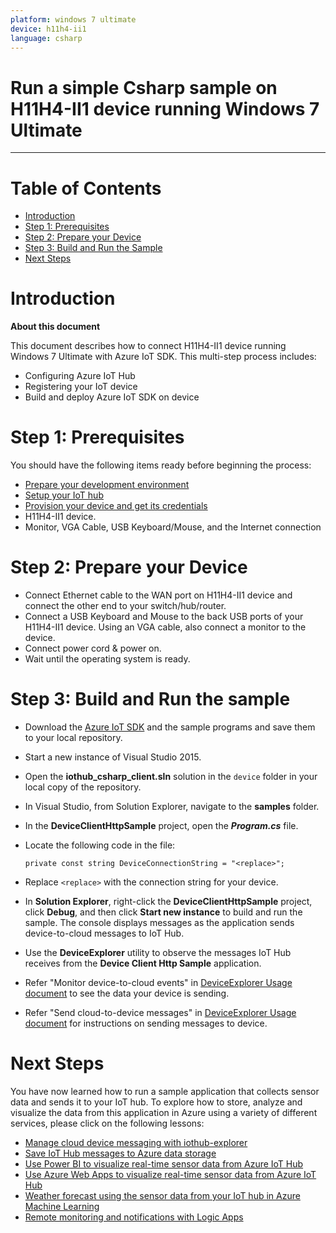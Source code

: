 ```yaml
---
platform: windows 7 ultimate
device: h11h4-ii1
language: csharp
---
```


Run a simple Csharp sample on H11H4-II1 device running Windows 7 Ultimate
===
---

# Table of Contents

-   [Introduction](#Introduction)
-   [Step 1: Prerequisites](#Prerequisites)
-   [Step 2: Prepare your Device](#PrepareDevice)
-   [Step 3: Build and Run the Sample](#Build)
-   [Next Steps](#NextSteps)

<a name="Introduction"></a>
# Introduction

**About this document**

This document describes how to connect H11H4-II1 device running Windows 7 Ultimate with Azure IoT SDK. This multi-step process includes:
-   Configuring Azure IoT Hub
-   Registering your IoT device
-   Build and deploy Azure IoT SDK on device

<a name="Prerequisites"></a>
# Step 1: Prerequisites

You should have the following items ready before beginning the process:

-   [Prepare your development environment][setup-devbox-windows]
-   [Setup your IoT hub][lnk-setup-iot-hub]
-   [Provision your device and get its credentials][lnk-manage-iot-hub]
-   H11H4-II1 device.
-   Monitor, VGA Cable, USB Keyboard/Mouse, and the Internet connection

<a name="PrepareDevice"></a>
# Step 2: Prepare your Device

-   Connect Ethernet cable to the WAN port on H11H4-II1 device and connect the other end to your switch/hub/router.
-   Connect a USB Keyboard and Mouse to the back USB ports of your H11H4-II1 device. Using an VGA cable, also connect a monitor to the device.
-   Connect power cord & power on.
-   Wait until the operating system is ready.


<a name="Build"></a>
# Step 3: Build and Run the sample

-   Download the [Azure IoT SDK](https://github.com/Azure/azure-iot-sdk-csharp) and the sample programs and save them to your local repository.
-   Start a new instance of Visual Studio 2015.
-   Open the **iothub\_csharp\_client.sln** solution in the `device` folder in your local copy of the repository.
-   In Visual Studio, from Solution Explorer, navigate to the **samples** folder.
-   In the **DeviceClientHttpSample** project, open the ***Program.cs*** file.
-   Locate the following code in the file:

        private const string DeviceConnectionString = "<replace>";
        
-   Replace `<replace>` with the connection string for your device.
-   In **Solution Explorer**, right-click the **DeviceClientHttpSample** project, click **Debug**, and then click **Start new instance** to build and run the sample. The console displays messages as the application sends device-to-cloud messages to IoT Hub.
-   Use the **DeviceExplorer** utility to observe the messages IoT Hub receives from the **Device Client Http Sample** application.
-   Refer "Monitor device-to-cloud events" in [DeviceExplorer Usage document](https://github.com/Azure/azure-iot-sdk-csharp/blob/master/tools/DeviceExplorer/doc/how_to_use_device_explorer.md) to see the data your device is sending.
-   Refer "Send cloud-to-device messages" in [DeviceExplorer Usage document](https://github.com/Azure/azure-iot-sdk-csharp/blob/master/tools/DeviceExplorer/doc/how_to_use_device_explorer.md) for instructions on sending messages to device.

<a name="NextSteps"></a>
# Next Steps

You have now learned how to run a sample application that collects sensor data and sends it to your IoT hub. To explore how to store, analyze and visualize the data from this application in Azure using a variety of different services, please click on the following lessons:

-   [Manage cloud device messaging with iothub-explorer]
-   [Save IoT Hub messages to Azure data storage]
-   [Use Power BI to visualize real-time sensor data from Azure IoT Hub]
-   [Use Azure Web Apps to visualize real-time sensor data from Azure IoT Hub]
-   [Weather forecast using the sensor data from your IoT hub in Azure Machine Learning]
-   [Remote monitoring and notifications with Logic Apps]   

[Manage cloud device messaging with iothub-explorer]: https://docs.microsoft.com/en-us/azure/iot-hub/iot-hub-explorer-cloud-device-messaging
[Save IoT Hub messages to Azure data storage]: https://docs.microsoft.com/en-us/azure/iot-hub/iot-hub-store-data-in-azure-table-storage
[Use Power BI to visualize real-time sensor data from Azure IoT Hub]: https://docs.microsoft.com/en-us/azure/iot-hub/iot-hub-live-data-visualization-in-power-bi
[Use Azure Web Apps to visualize real-time sensor data from Azure IoT Hub]: https://docs.microsoft.com/en-us/azure/iot-hub/iot-hub-live-data-visualization-in-web-apps
[Weather forecast using the sensor data from your IoT hub in Azure Machine Learning]: https://docs.microsoft.com/en-us/azure/iot-hub/iot-hub-weather-forecast-machine-learning
[Remote monitoring and notifications with Logic Apps]: https://docs.microsoft.com/en-us/azure/iot-hub/iot-hub-monitoring-notifications-with-azure-logic-apps
[setup-devbox-windows]: https://github.com/Azure/azure-iot-sdk-c/blob/master/doc/devbox_setup.md
[lnk-setup-iot-hub]: ../setup_iothub.md
[lnk-manage-iot-hub]: ../manage_iot_hub.md

